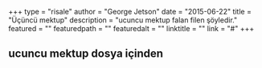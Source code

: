+++
type = "risale"
author = "George Jetson"
date = "2015-06-22"
title = "Üçüncü mektup"
description = "ucuncu mektup falan filen şöyledir."
featured = ""
featuredpath = ""
featuredalt = ""
linktitle = ""
link = "#"
+++

## ucuncu mektup dosya içinden
